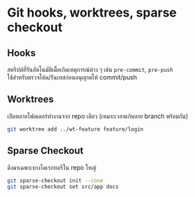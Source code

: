 # Git hooks, worktrees, sparse checkout

## Hooks
สคริปต์ที่รันอัตโนมัติเมื่อเกิดเหตุการณ์ต่าง ๆ เช่น `pre-commit`, `pre-push`  
ใช้สำหรับตรวจโค้ด/รันเทสก่อนอนุญาตให้ commit/push

## Worktrees
เปิดหลายโฟลเดอร์ทำงานจาก repo เดียว (เหมาะเวลาแก้หลาย branch พร้อมกัน)
```bash
git worktree add ../wt-feature feature/login
```

## Sparse Checkout
ดึงมาเฉพาะบางไดเรกทอรีใน repo ใหญ่
```bash
git sparse-checkout init --cone
git sparse-checkout set src/app docs
```
